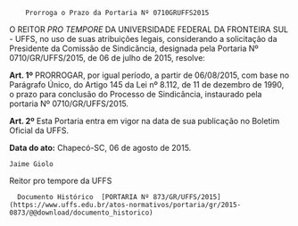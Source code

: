         Prorroga o Prazo da Portaria Nº 0710GRUFFS2015  

O REITOR *PRO TEMPORE* DA UNIVERSIDADE FEDERAL DA FRONTEIRA SUL - UFFS, no uso de suas atribuições legais, considerando a solicitação da Presidente da Comissão de Sindicância, designada pela Portaria Nº 0710/GR/UFFS/2015, de 06 de julho de 2015, resolve:

 **Art. 1º** PRORROGAR, por igual período, a partir de 06/08/2015, com base no Parágrafo Único, do Artigo 145 da Lei nº 8.112, de 11 de dezembro de 1990, o prazo para conclusão do Processo de Sindicância, instaurado pela portaria Nº 0710/GR/UFFS/2015.

 **Art. 2º** Esta Portaria entra em vigor na data de sua publicação no Boletim Oficial da UFFS.

  

   **Data do ato:** Chapecó-SC, 06 de agosto de 2015.   
 

    Jaime Giolo   
 Reitor pro tempore da UFFS 

      Documento Histórico  [PORTARIA Nº 873/GR/UFFS/2015](https://www.uffs.edu.br/atos-normativos/portaria/gr/2015-0873/@@download/documento_historico)     
      